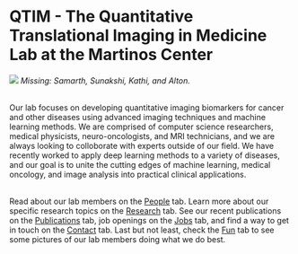 # QTIM - The Quantitative Translational Imaging in Medicine Lab at the Martinos Center

<img src="https://qtim-lab.github.io/images/Full_Lab_Picture.png">
<em>Missing: Samarth, Sunakshi, Kathi, and Alton.</em>
<br />
<br />

Our lab focuses on developing quantitative imaging biomarkers for cancer and other diseases using advanced imaging techniques and machine learning methods. We are comprised of computer science researchers, medical physicists, neuro-oncologists, and MRI technicians, and we are always looking to colloborate with experts outside of our field. We have recently worked to apply deep learning methods to a variety of diseases, and our goal is to unite the cutting edges of machine learning, medical oncology, and image analysis into practical clinical applications.
<br />
<br />

Read about our lab members on the <a href="{{ site.baseurl }}/people"/>People</a> tab. Learn more about our specific research topics on the <a href="{{ site.baseurl }}/research">Research</a> tab. See our recent publications on the <a href="{{ site.baseurl }}/publications">Publications</a> tab, job openings on the <a href="{{ site.baseurl }}/jobs">Jobs</a> tab, and find a way to get in touch on the <a href="{{ site.baseurl }}/contact">Contact</a> tab. Last but not least, check the <a href="{{ site.baseurl }}/fun">Fun</a> tab to see some pictures of our lab members doing what we do best.
